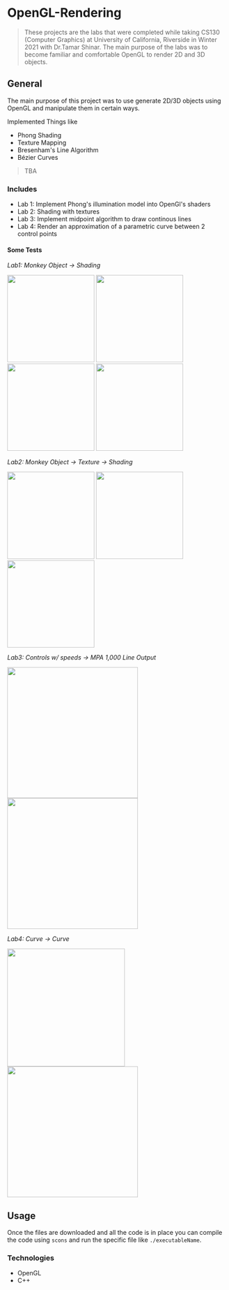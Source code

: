 # OpenGL-Rendering
>These projects are the labs that were completed while taking CS130 (Computer Graphics) at University of California, Riverside in Winter 2021 with Dr.Tamar Shinar. The main purpose of the labs was to become familiar and comfortable OpenGL to render 2D and 3D objects.

## General
The main purpose of this project was to use generate 2D/3D objects using OpenGL and manipulate them in certain ways.

Implemented Things like
* Phong Shading
* Texture Mapping
* Bresenham's Line Algorithm
* Bézier Curves
>TBA

### Includes
* Lab 1: Implement Phong's illumination model into OpenGl's shaders
* Lab 2: Shading with textures 
* Lab 3: Implement midpoint algorithm to draw continous lines
* Lab 4: Render an approximation of a parametric curve between 2 control points

#### Some Tests 
*Lab1: Monkey Object -> Shading*

<img width="200" src="https://user-images.githubusercontent.com/62925991/107716020-548e6380-6c85-11eb-8b2d-a89f1d05fcdc.png"> <img width="200" src="https://user-images.githubusercontent.com/62925991/107715948-2ad53c80-6c85-11eb-8d5e-779b33ca89a3.png"> <img width="200" src="https://user-images.githubusercontent.com/62925991/107715956-2d379680-6c85-11eb-951f-0a6004981008.png"> <img width="200" src="https://user-images.githubusercontent.com/62925991/107715961-2f99f080-6c85-11eb-807f-70fe484a3939.png">

*Lab2: Monkey Object -> Texture -> Shading*


<img width="200" src="https://user-images.githubusercontent.com/62925991/107716020-548e6380-6c85-11eb-8b2d-a89f1d05fcdc.png"> <img width="200" src="https://user-images.githubusercontent.com/62925991/107716016-522c0980-6c85-11eb-8515-5ff15687f548.png"> <img width="200" src="https://user-images.githubusercontent.com/62925991/107715965-31fc4a80-6c85-11eb-88e4-c5088589b315.png">


*Lab3: Controls w/ speeds -> MPA 1,000 Line Output*

<img width="300" src="https://user-images.githubusercontent.com/62925991/110596035-aa92e180-8133-11eb-994e-36eb15a7faa6.png"> <img width="300" src="https://user-images.githubusercontent.com/62925991/110596019-a5ce2d80-8133-11eb-951e-e397c67e391d.png">

*Lab4: Curve -> Curve*

<img width="270" src="https://user-images.githubusercontent.com/62925991/110845138-1b82e800-825f-11eb-8265-09288e016da2.png"> <img width="300" src="https://user-images.githubusercontent.com/62925991/110845143-1c1b7e80-825f-11eb-9e66-841e24dce25c.png">  


## Usage
Once the files are downloaded and all the code is in place you can compile the code using ```scons``` and run the specific file like ```./executableName```.

### Technologies
* OpenGL
* C++
